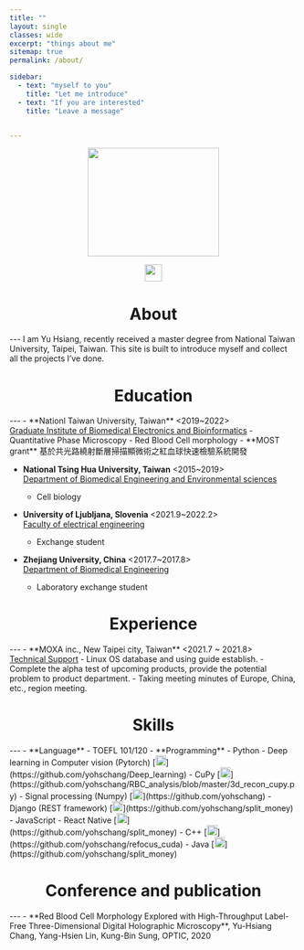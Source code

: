 ```yaml
--- 
title: ""
layout: single
classes: wide
excerpt: "things about me"
sitemap: true
permalink: /about/

sidebar: 
  - text: "myself to you"
    title: "Let me introduce"
  - text: "If you are interested"
    title: "Leave a message"


---
```


<p align="center">
  <img width="230" height="190" src="https://i.imgur.com/OpuBLnm.png">
</p>

<!-- [<img width="30" height="30" src="https://img.icons8.com/ios/50/000000/apple-mail.png"/>](r08945011@ntu.edu.tw) [<img width="30" height="30" src="https://img.icons8.com/ios-glyphs/50/000000/linkedin.png"/>](https://www.linkedin.com/in/changyuhs/) [<img width="30" height="30" src="https://img.icons8.com/material-rounded/24/000000/github.png"/>](https://github.com/yohschang) -->

<p align="center">
    <a href="mailto:r08945011@ntu.edu.tw">
       <img width="30" height="30" src="https://img.icons8.com/ios/50/000000/apple-mail.png"/>
    </a>
</p>




<h1 align="center" style="font-size:200%;">About</h1>
---
I am Yu Hsiang, recently received a master degree from National Taiwan University, Taipei, Taiwan. This site is built to introduce myself and collect all the projects I’ve done. 

<h1 align="center" style="font-size:200%;">Education</h1>
---
- **Nationl Taiwan University, Taiwan**  <2019~2022> <br>
   <ins>Graduate Institute of Biomedical Electronics and Bioinformatics</ins>
  - Quantitative Phase Microscopy
  - Red Blood Cell morphology
  - **MOST grant** 基於共光路繞射斷層掃描顯微術之紅血球快速檢驗系統開發
 
- **National Tsing Hua University, Taiwan** <2015~2019> <br>
  <ins>Department of Biomedical Engineering and Environmental sciences</ins>
  - Cell biology

- **University of Ljubljana, Slovenia** <2021.9~2022.2> <br>
  <ins>Faculty of electrical engineering</ins>
  - Exchange student

- **Zhejiang University, China** <2017.7~2017.8> <br>
  <ins>Department of Biomedical Engineering</ins>
  - Laboratory exchange student

<h1 align="center" style="font-size:200%;">Experience</h1>
---
- **MOXA inc., New Taipei city, Taiwan** <2021.7 ~ 2021.8> <br>
<ins>Technical Support</ins>
  - Linux OS database and using guide establish.
  - Complete the alpha test of upcoming products, provide the potential problem to product department.
  - Taking meeting minutes of Europe, China, etc., region meeting.

<h1 align="center" style="font-size:200%;">Skills</h1>
---
- **Language**
    - TOEFL 101/120
- **Programming** 
    - Python 
      - Deep learning in Computer vision (Pytorch) [<img width="18" height="18" src="https://img.icons8.com/windows/32/000000/link.png"/>](https://github.com/yohschang/Deep_learning)
      - CuPy [<img width="18" height="18" src="https://img.icons8.com/windows/32/000000/link.png"/>](https://github.com/yohschang/RBC_analysis/blob/master/3d_recon_cupy.py)
      - Signal processing (Numpy) [<img width="18" height="18" src="https://img.icons8.com/windows/32/000000/link.png"/>](https://github.com/yohschang)
      - Django (REST framework) [<img width="18" height="18" src="https://img.icons8.com/windows/32/000000/link.png"/>](https://github.com/yohschang/split_money)
    - JavaScript
      - React Native [<img width="18" height="18" src="https://img.icons8.com/windows/32/000000/link.png"/>](https://github.com/yohschang/split_money)
    - C++ [<img width="18" height="18" src="https://img.icons8.com/windows/32/000000/link.png"/>](https://github.com/yohschang/refocus_cuda)
    - Java [<img width="18" height="18" src="https://img.icons8.com/windows/32/000000/link.png"/>](https://github.com/yohschang/split_money)
      
<h1 align="center" style="font-size:200%;">Conference and publication</h1>
---
- **Red Blood Cell Morphology Explored with High-Throughput Label-Free Three-Dimensional Digital Holographic Microscopy**, Yu-Hsiang Chang, Yang-Hsien Lin, Kung-Bin Sung, OPTIC, 2020
